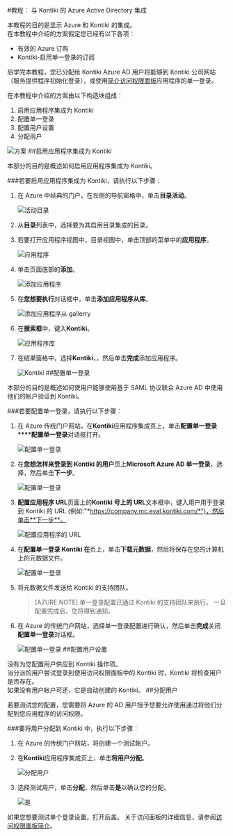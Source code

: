 <properties 
    pageTitle="教程︰ Azure Active Directory 集成与 Kontiki |Microsoft Azure" 
    description="了解如何使用 Kontiki Azure Active Directory 以启用单一登录、 自动化资源调配，以及更多 ！" 
    services="active-directory" 
    authors="jeevansd"  
    documentationCenter="na" 
    manager="femila"/>
<tags 
    ms.service="active-directory" 
    ms.devlang="na" 
    ms.topic="article" 
    ms.tgt_pltfrm="na" 
    ms.workload="identity" 
    ms.date="09/29/2016" 
    ms.author="jeedes" />

#<a name="tutorial-azure-active-directory-integration-with-kontiki"></a>教程︰ 与 Kontiki 的 Azure Active Directory 集成
  
本教程的目的是显示 Azure 和 Kontiki 的集成。  
在本教程中介绍的方案假定您已经有以下各项︰

-   有效的 Azure 订购
-   Kontiki-启用单一登录的订阅
  
后学完本教程，您已分配给 Kontiki Azure AD 用户将能够到 Kontiki 公司网站 （服务提供程序初始化登录），或使用[简介访问权限面板](active-directory-saas-access-panel-introduction.md)应用程序的单一登录。
  
在本教程中介绍的方案由以下构造块组成︰

1.  启用应用程序集成为 Kontiki
2.  配置单一登录
3.  配置用户设置
4.  分配用户

![方案](./media/active-directory-saas-kontiki-tutorial/IC790235.png "方案")
##<a name="enabling-the-application-integration-for-kontiki"></a>启用应用程序集成为 Kontiki
  
本部分的目的是概述如何启用应用程序集成为 Kontiki。

###<a name="to-enable-the-application-integration-for-kontiki-perform-the-following-steps"></a>若要启用应用程序集成为 Kontiki，请执行以下步骤︰

1.  在 Azure 中经典的门户，在左侧的导航窗格中，单击**目录活动**。

    ![活动目录](./media/active-directory-saas-kontiki-tutorial/IC700993.png "活动目录")

2.  从**目录**列表中，选择要为其启用目录集成的目录。

3.  若要打开应用程序视图中，目录视图中，单击顶部的菜单中的**应用程序**。

    ![应用程序](./media/active-directory-saas-kontiki-tutorial/IC700994.png "应用程序")

4.  单击页面底部的**添加**。

    ![添加应用程序](./media/active-directory-saas-kontiki-tutorial/IC749321.png "添加应用程序")

5.  在**您想要执行**对话框中，单击**添加应用程序从库**。

    ![添加应用程序从 gallerry](./media/active-directory-saas-kontiki-tutorial/IC749322.png "添加应用程序从 gallerry")

6.  在**搜索框**中，键入**Kontiki**。

    ![应用程序库](./media/active-directory-saas-kontiki-tutorial/IC790236.png "应用程序库")

7.  在结果窗格中，选择**Kontiki**，，然后单击**完成**添加应用程序。

    ![Kontiki](./media/active-directory-saas-kontiki-tutorial/IC790237.png "Kontiki")
##<a name="configuring-single-sign-on"></a>配置单一登录
  
本部分的目的是概述如何使用户能够使用基于 SAML 协议联合 Azure AD 中使用他们的帐户验证到 Kontiki。

###<a name="to-configure-single-sign-on-perform-the-following-steps"></a>若要配置单一登录，请执行以下步骤︰

1.  在 Azure 传统门户网站，在**Kontiki**应用程序集成页上，单击**配置单一登录****配置单一登录**对话框打开。

    ![配置单一登录](./media/active-directory-saas-kontiki-tutorial/IC790238.png "配置单一登录")

2.  在**您想怎样来登录到 Kontiki 的用户**页上**Microsoft Azure AD 单一登录**，选择，然后单击**下一步**。

    ![配置单一登录](./media/active-directory-saas-kontiki-tutorial/IC790239.png "配置单一登录")

3.  **配置应用程序 URL**页面上的**Kontiki 号上的 URL**文本框中，键入用户用于登录到 Kontiki 的 URL (例如:"*https://company.mc.eval.kontiki.com/*")，然后单击**下一步**。

    ![配置应用程序的 URL](./media/active-directory-saas-kontiki-tutorial/IC790240.png "配置应用程序的 URL")

4.  在**配置单一登录 Kontiki 在**页上，单击**下载元数据**，然后将保存在您的计算机上的元数据文件。

    ![配置单一登录](./media/active-directory-saas-kontiki-tutorial/IC790241.png "配置单一登录")

5.  将元数据文件发送给 Kontiki 的支持团队。

    >[AZURE.NOTE] 单一登录配置已通过 Kontiki 的支持团队来执行。 一旦配置完成后，您将得到通知。

6.  在 Azure 的传统门户网站，选择单一登录配置进行确认，然后单击**完成**关闭**配置单一登录**对话框。

    ![配置单一登录](./media/active-directory-saas-kontiki-tutorial/IC790242.png "配置单一登录")
##<a name="configuring-user-provisioning"></a>配置用户设置
  
没有为您配置用户供应到 Kontiki 操作项。  
当分派的用户尝试登录到使用访问权限面板中的 Kontiki 时，Kontiki 将检查用户是否存在。  
如果没有用户帐户可还，它是自动创建的 Kontiki。
##<a name="assigning-users"></a>分配用户
  
若要测试您的配置，您需要将 Azure 的 AD 用户授予您要允许使用通过将他们分配到您应用程序的访问权限。

###<a name="to-assign-users-to-kontiki-perform-the-following-steps"></a>要将用户分配到 Kontiki 中，执行以下步骤︰

1.  在 Azure 的传统门户网站，将创建一个测试帐户。

2.  在**Kontiki**应用程序集成页上，单击**将用户分配**。

    ![分配用户](./media/active-directory-saas-kontiki-tutorial/IC790243.png "分配用户")

3.  选择测试用户，单击**分配**，然后单击**是**以确认您的分配。

    ![是](./media/active-directory-saas-kontiki-tutorial/IC767830.png "是")
  
如果您想要测试单个登录设置，打开后盖。 关于访问面板的详细信息，请参阅[访问权限面板简介](active-directory-saas-access-panel-introduction.md)。